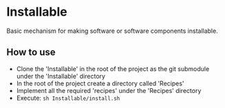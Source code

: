 # Installable

Basic mechanism for making software or software components installable.

## How to use

- Clone the 'Installable' in the root of the project as the git submodule under the 'Installable' directory
- In the root of the project create a directory called 'Recipes'
- Implement all the required 'recipes' under the 'Recipes' directory
- Execute: `sh Installable/install.sh`
